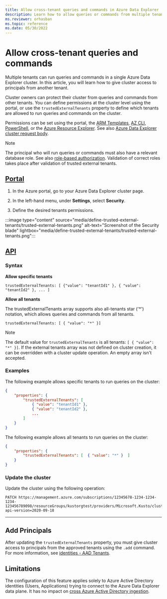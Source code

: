 ```yaml
---
title: Allow cross-tenant queries and commands in Azure Data Explorer
description: Learn how to allow queries or commands from multiple tenants on Azure Data Explorer.
ms.reviewer: orhasban
ms.topic: reference
ms.date: 05/30/2022
---
```


# Allow cross-tenant queries and commands

Multiple tenants can run queries and commands in a single Azure Data Explorer cluster. In this article, you will learn how to give cluster access to principals from another tenant.

Cluster owners can protect their cluster from queries and commands from other tenants. You can define permissions at the cluster level using the portal, or use the `trustedExternalTenants` property to define which tenants are allowed to run queries and commands on the cluster. 

Permissions can be set using the portal, the [ARM Templates](/azure/templates/microsoft.kusto/clusters?tabs=json#trustedexternaltenant-object), [AZ CLI](/cli/azure/kusto/cluster#az-kusto-cluster-update-optional-parameters), [PowerShell](/powershell/module/az.kusto/new-azkustocluster), or the [Azure Resource Explorer](https://resources.azure.com/). See also [Azure Data Explorer cluster request body](/rest/api/azurerekusto/clusters/createorupdate#request-body).

> [!NOTE]
> The principal who will run queries or commands must also have a relevant database role. See also [role-based authorization](./kusto/management/access-control/role-based-authorization.md). Validation of correct roles takes place after validation of trusted external tenants.

## [Portal](#tab/portal)

1. In the Azure portal, go to your Azure Data Explorer cluster page.

1. In the left-hand menu, under **Settings**, select **Security**.

1. Define the desired tenants permissions.

:::image type="content" source="media/define-trusted-external-tenants/trusted-external-tenants.png" alt-text="Screenshot of the Security blade" lightbox="media/define-trusted-external-tenants/trusted-external-tenants.png":::

## [API](#tab/api)

### Syntax

**Allow specific tenants**

`trustedExternalTenants: [ {"value": "tenantId1" }, { "value": "tenantId2" }, ... ]`

**Allow all tenants**

The trustedExternalTenants array supports also all-tenants star ('*') notation, which allows queries and commands from all tenants. 

`trustedExternalTenants: [ { "value": "*" }]`

> [!NOTE]
> The default value for `trustedExternalTenants` is all tenants: `[ { "value": "*" }]`. If the external tenants array was not defined on cluster creation, it can be overridden with a cluster update operation. An empty array isn't accepted.

### Examples

The following example allows specific tenants to run queries on the cluster:

```json
{
    "properties": { 
        "trustedExternalTenants": [
            { "value": "tenantId1" }, 
            { "value": "tenantId2" }, 
            ...
        ]
    }
}
```

The following example allows all tenants to run queries on the cluster:

```json
{
    "properties": { 
        "trustedExternalTenants": [  { "value": "*" }  ]
    }
}
```

### Update the cluster

Update the cluster using the following operation:

```http
PATCH https://management.azure.com/subscriptions/12345678-1234-1234-1234-123456789098/resourceGroups/kustorgtest/providers/Microsoft.Kusto/clusters/kustoclustertest?api-version=2020-09-18
```

---

## Add Principals

After updating the `trustedExternalTenants` property, you must give cluster access to principals from the approved tenants using the `.add` command. For more information, see [identities - AAD Tenants](./kusto/management/access-control/principals-and-identity-providers.md#azure-ad-tenants).

## Limitations
The configuration of this feature applies solely to Azure Active Directory identities (Users, Applications) trying to connect to the Azure Data Explorer data plane. It has no impact on [cross Azure Active Directory ingestion](cross-tenant-query-and-commands.md).
